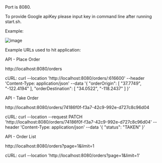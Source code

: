 Port is 8080.

To provide Google apiKey please input key in command line after running start.sh.

Example:

![image](https://github.com/martin-leung/backend-demo/assets/26888677/8d774c47-b82b-4a32-8eae-a5530a877037)


Example URLs used to hit application:

API - Place Order

http://localhost:8080/orders

cURL: curl --location 'http://localhost:8080/orders/:616600'
--header 'Content-Type: application/json'
--data '{ "orderOrigin": [ "37.7749", "-122.4194" ], "orderDestination": [ "34.0522", "-118.2437" ] }'

API - Take Order

http://localhost:8080/orders/74186f0f-f3a7-42c9-992e-d727c8c96d04

cURL: curl --location --request PATCH 'http://localhost:8080/orders/74186f0f-f3a7-42c9-992e-d727c8c96d04'
--header 'Content-Type: application/json'
--data '{ "status": "TAKEN" }'

API - Order List

http://localhost:8080/orders?page=1&limit=1

cURL: curl --location 'http://localhost:8080/orders?page=1&limit=1'
